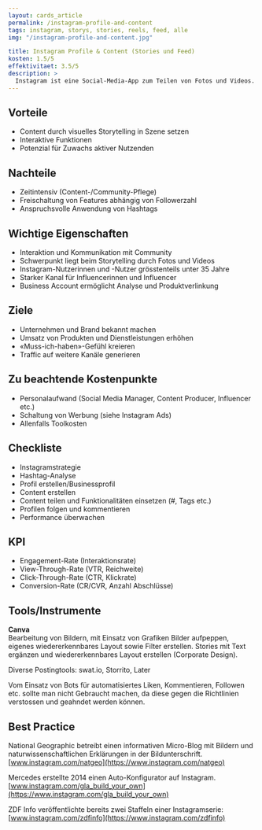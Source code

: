 ```yaml
---
layout: cards_article
permalink: /instagram-profile-and-content
tags: instagram, storys, stories, reels, feed, alle
img: "/instagram-profile-and-content.jpg"

title: Instagram Profile & Content (Stories und Feed)
kosten: 1.5/5
effektivitaet: 3.5/5
description: >
  Instagram ist eine Social-Media-App zum Teilen von Fotos und Videos. Hashtags (#) verschlagworten die Beiträge, sodass diese gefunden werden können. Mit gezieltem Einsatz der Hashtags oder Local Tags wird die Zielgruppe akquiriert. Content kann als Story oder als Beitrag im Feed geteilt werden. Die Story ist für 24 Stunden online, kann aber als Highlight im Feed gespeichert werden. Der Feed ist die persönliche Beitragsliste eines Profils. Zudem ermöglicht Instagram TV (IGTV) das Teilen von Videos mit einer Dauer von mehr als 60 Sekunden. Mit Instagram kann man Unternehmen, Dienstleistungen, Produkte, Blogs und den Lifestyle von Personen vermarkten.
---
```


## Vorteile

- Content durch visuelles Storytelling in Szene setzen
- Interaktive Funktionen
- Potenzial für Zuwachs aktiver Nutzenden

## Nachteile

- Zeitintensiv (Content-/Community-Pflege)
- Freischaltung von Features abhängig von Followerzahl
- Anspruchsvolle Anwendung von Hashtags

## Wichtige Eigenschaften

- Interaktion und Kommunikation mit Community
- Schwerpunkt liegt beim Storytelling durch Fotos und Videos
- Instagram-Nutzerinnen und -Nutzer grösstenteils unter 35 Jahre
- Starker Kanal für Influencerinnen und Influencer
- Business Account ermöglicht Analyse und Produktverlinkung

## Ziele

- Unternehmen und Brand bekannt machen
- Umsatz von Produkten und Dienstleistungen erhöhen
- «Muss-ich-haben»-Gefühl kreieren
- Traffic auf weitere Kanäle generieren

## Zu beachtende Kostenpunkte

- Personalaufwand (Social Media Manager, Content Producer, Influencer etc.)
- Schaltung von Werbung (siehe Instagram Ads)
- Allenfalls Toolkosten

## Checkliste

- Instagramstrategie
- Hashtag-Analyse
- Profil erstellen/Businessprofil
- Content erstellen
- Content teilen und Funktionalitäten einsetzen (#, Tags etc.)
- Profilen folgen und kommentieren
- Performance überwachen

## KPI

- Engagement-Rate (Interaktionsrate)
- View-Through-Rate (VTR, Reichweite)
- Click-Through-Rate (CTR, Klickrate)
- Conversion-Rate (CR/CVR, Anzahl Abschlüsse)

## Tools/Instrumente

**Canva**  
Bearbeitung von Bildern, mit Einsatz von Grafiken Bilder aufpeppen, eigenes wiedererkennbares Layout sowie Filter erstellen. Stories mit Text ergänzen und wiedererkennbares Layout erstellen (Corporate Design).

Diverse Postingtools: swat.io, Storrito, Later

Vom Einsatz von Bots für automatisiertes Liken, Kommentieren, Followen etc. sollte man nicht Gebraucht machen, da diese gegen die Richtlinien verstossen und geahndet werden können.

## Best Practice

National Geographic betreibt einen informativen Micro-Blog mit Bildern und naturwissenschaftlichen Erklärungen in der Bildunterschrift. [www.instagram.com/natgeo](https://www.instagram.com/natgeo)

Mercedes erstellte 2014 einen Auto-Konfigurator auf Instagram. [www.instagram.com/gla_build_your_own](https://www.instagram.com/gla_build_your_own)

ZDF Info veröffentlichte bereits zwei Staffeln einer Instagramserie: [www.instagram.com/zdfinfo](https://www.instagram.com/zdfinfo)
